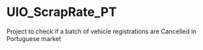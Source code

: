 # UIO_ScrapRate_PT
Project to check if a batch of vehicle registrations are Cancelled in Portuguese market
